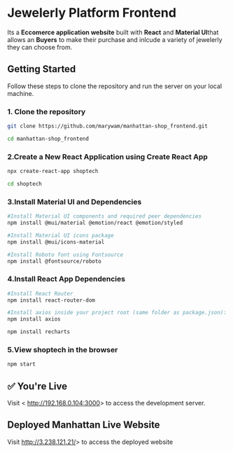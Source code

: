 # Jewelerly Platform Frontend

Its a **Eccomerce application website** built with **React** and **Material UI**that allows an **Buyers** to make their purchase and inlcude a variety of jewelerly they can choose from.

## Getting Started

Follow these steps to clone the repository and run the server on your local machine.

### 1. Clone the repository

```bash
git clone https://github.com/marywam/manhattan-shop_frontend.git

cd manhattan-shop_frontend

```

### 2.Create a New React Application using Create React App

```bash
npx create-react-app shoptech

cd shoptech

```

### 3.Install Material UI and Dependencies

```bash
#Install Material UI components and required peer dependencies
npm install @mui/material @emotion/react @emotion/styled

#Install Material UI icons package
npm install @mui/icons-material

#Install Roboto font using Fontsource
npm install @fontsource/roboto

```

### 4.Install React App Dependencies

```bash
#Install React Router 
npm install react-router-dom

#Install axios inside your project root (same folder as package.json):
npm install axios

npm install recharts


```

### 5.View shoptech in the browser

```bash
npm start

```

## ✅ You're Live

Visit < <http://192.168.0.104:3000>> to access the development server.

## Deployed Manhattan Live Website

Visit <http://3.238.121.21/>> to access the deployed website
